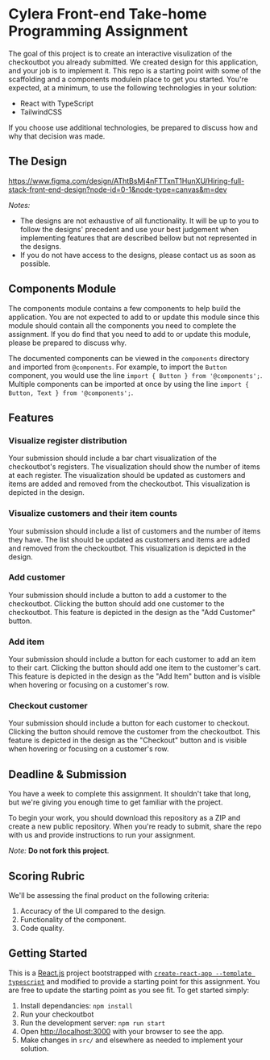 # Cylera Front-end Take-home Programming Assignment

The goal of this project is to create an interactive visulization of the checkoutbot you already submitted. We created design for this application, and your job is to implement it. This repo is a starting point with some of the scaffolding and a components modulein place to get you started. You're expected, at a minimum, to use the following technologies in your solution:

- React with TypeScript
- TailwindCSS

If you choose use additional technologies, be prepared to discuss how and why that decision was made.

## The Design

https://www.figma.com/design/AThtBsMj4nFTTxnT1HunXU/Hiring-full-stack-front-end-design?node-id=0-1&node-type=canvas&m=dev

_Notes:_

- The designs are not exhaustive of all functionality. It will be up to you to follow the designs' precedent and use your best judgement when implementing features that are described bellow but not represented in the designs.
- If you do not have access to the designs, please contact us as soon as possible.

## Components Module

The components module contains a few components to help build the application. You are not expected to add to or update this module since this module should contain all the components you need to complete the assignment. If you do find that you need to add to or update this module, please be prepared to discuss why.

The documented components can be viewed in the `components` directory and imported from `@components`. For example, to import the `Button` component, you would use the line `import { Button } from '@components';`. Multiple components can be imported at once by using the line `import { Button, Text } from '@components';`.

## Features

### Visualize register distribution

Your submission should include a bar chart visualization of the checkoutbot's registers. The visualization should show the number of items at each register. The visualization should be updated as customers and items are added and removed from the checkoutbot. This visualization is depicted in the design.

### Visualize customers and their item counts

Your submission should include a list of customers and the number of items they have. The list should be updated as customers and items are added and removed from the checkoutbot. This visualization is depicted in the design.

### Add customer

Your submission should include a button to add a customer to the checkoutbot. Clicking the button should add one customer to the checkoutbot. This feature is depicted in the design as the "Add Customer" button.

### Add item

Your submission should include a button for each customer to add an item to their cart. Clicking the button should add one item to the customer's cart. This feature is depicted in the design as the "Add Item" button and is visible when hovering or focusing on a customer's row.

### Checkout customer

Your submission should include a button for each customer to checkout. Clicking the button should remove the customer from the checkoutbot. This feature is depicted in the design as the "Checkout" button and is visible when hovering or focusing on a customer's row.

## Deadline & Submission

You have a week to complete this assignment. It shouldn't take that long, but we're giving you enough time to get familiar with the project.

To begin your work, you should download this repository as a ZIP and create a new public repository. When you're ready to submit, share the repo with us and provide instructions to run your assignment.

_Note:_ **Do not fork this project**.

## Scoring Rubric

We'll be assessing the final product on the following criteria:

1. Accuracy of the UI compared to the design.
2. Functionality of the component.
3. Code quality.

## Getting Started

This is a [React.js](https://reactjs.org) project bootstrapped with [`create-react-app --template typescript`](https://create-react-app.dev/docs/adding-typescript/) and modified to provide a starting point for this assignment. You are free to update the starting point as you see fit. To get started simply:

1. Install dependancies: `npm install`
2. Run your checkoutbot
3. Run the development server: `npm run start`
4. Open [http://localhost:3000](http://localhost:3000) with your browser to see the app.
5. Make changes in `src/` and elsewhere as needed to implement your solution.
